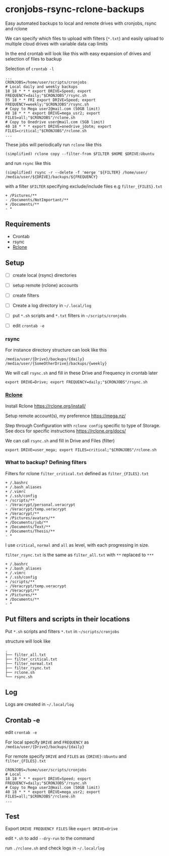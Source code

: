 # cronjobs-rsync-rclone-backups
Easy automated backups to local and remote drives with cronjobs, rsync and rclone

We can specify which files to upload with filters (`*.txt`) and easily upload to multiple cloud drives with variable data cap limits

In the end crontab will look like this with easy expansion of drives and selection of files to backup

Selection of `crontab -l`
```
...
CRONJOBS=/home/user/scripts/cronjobs
# Local daily and weekly backups
18 18 * * * export DRIVE=Speed; export FREQUENCY=daily;"$CRONJOBS"/rsync.sh
35 18 * * FRI export DRIVE=Speed; export FREQUENCY=weekly;"$CRONJOBS"/rsync.sh
# Copy to Mega user2@mail.com (50GB limit)
40 18 * * * export DRIVE=mega_usr2; export FILES=all;"$CRONJOBS"/rclone.sh
# Copy to Onedrive user@mail.com (5GB limit)
40 18 * * * export DRIVE=onedrive_jdotm; export FILES=critical;"$CRONJOBS"/rclone.sh
...
```

These jobs will periodically run `rclone` like this
```
(simplified) rclone copy --filter-from $FILTER $HOME $DRIVE:Ubuntu
```
and run `rsync` like this
```
(simplified) rsync -r --delete -f 'merge '${FILTER} /home/user/ /media/user/${DRIVE}/backups/${FREQUENCY}
```
with a filter `$FILTER` specifying exclude/include files
e.g `filter_{FILES}.txt`
```
+ /Pictures/**
- /Documents/NotImportant/**
+ /Documents/**
- *
```

## Requirements

* Crontab
* rsync
* [Rclone](https://rclone.org/)

## Setup

- [ ] create local (rsync) directories 

- [ ] setup remote (rclone) accounts

- [ ] create filters

- [ ] Create a log directory in `~/.local/log` 

- [ ] put `*.sh` scripts and `*.txt` filters in `~/scripts/cronjobs` 

- [ ] edit `crontab -e` 

### rsync
For instance directory structure can look like this
```
/media/user/{Drive}/backups/{daily}
/media/user/{SomeOtherDrive}/backups/{weekly}
```
We will call `rsync.sh` and fill in these Drive and Frequency in crontab later 

`export DRIVE=Drive; export FREQUENCY=daily;"$CRONJOBS"/rsync.sh`

### [Rclone](https://rclone.org/)

Install Rclone https://rclone.org/install/

Setup remote account(s), my preference https://mega.nz/

Step through Configuration with `rclone config` specific to type of Storage. See docs for specific instructions https://rclone.org/docs/

We can call `rsync.sh` and fill in Drive and Files (filter) 

`export DRIVE=user_mega; export FILES=critical;"$CRONJOBS"/rclone.sh`

### What to backup? Defining filters
Filters for rclone `filter_critical.txt` defined as `filter_{FILES}.txt`
```
+ /.bashrc
+ /.bash_aliases
+ /.vimrc
+ /.ssh/config
+ /scripts/**
- /Veracrypt/personal.veracrypt
- /Veracrypt/temp.veracrypt
+ /Veracrypt/**
+ /Pictures/avatars/**
+ /Documents/jub/**
+ /Documents/Text/**
+ /Documents/Thesis/**
- *
```
I use `critical`, `normal` and `all` as level, with each progressing in size. 

`filter_rsync.txt` is the same as `filter_all.txt` with `**` replaced to `***`
```
+ /.bashrc
+ /.bash_aliases
+ /.vimrc
+ /.ssh/config
+ /scripts/**
- /Veracrypt/temp.veracrypt
+ /Veracrypt/**
+ /Pictures/**
+ /Documents/**
- *
```

## Put filters and scripts in their locations

Put `*.sh` scripts and filters `*.txt` in `~/scripts/cronjobs` 

structure will look like
```
.
├── filter_all.txt
├── filter_critical.txt
├── filter_normal.txt
├── filter_rsync.txt
├── rclone.sh
└── rsync.sh
```

## Log

Logs are created in `~/.local/log`

## Crontab -e
edit `crontab -e`

For local specify `DRIVE` and `FREQUENCY` as `/media/user/{Drive}/backups/{daily}`

For remote specify `DRIVE` and `FILES` as `{DRIVE}:Ubuntu` and `filter_{FILES}.txt`

```
CRONJOBS=/home/user/scripts/cronjobs
# Local 
18 18 * * * export DRIVE=Speed; export FREQUENCY=daily;"$CRONJOBS"/rsync.sh
# Copy to Mega user2@mail.com (50GB limit)
40 18 * * * export DRIVE=mega_usr2; export FILES=all;"$CRONJOBS"/rclone.sh
...
```

## Test
Export `DRIVE FREQUENCY FILES` like `export DRIVE=drive`

edit `*.sh` to add `--dry-run` to the command

run `./rclone.sh` and check logs in `~/.local/log`
